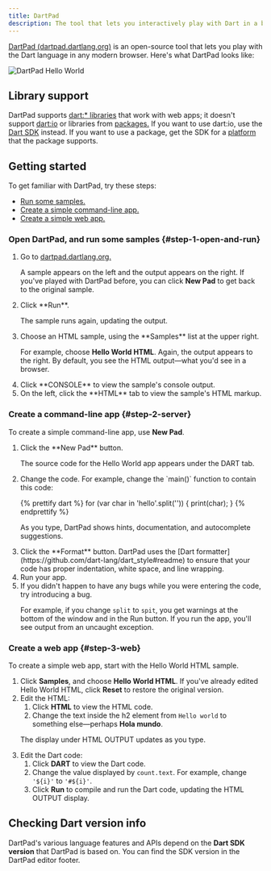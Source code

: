 ```yaml
---
title: DartPad
description: The tool that lets you interactively play with Dart in a browser.
---
```


<a href="{{site.custom.dartpad.direct-link}}"
target="_blank">DartPad (dartpad.dartlang.org)</a>
is an open-source tool that
lets you play with the Dart language in any modern browser.
Here's what DartPad looks like:

<img src="{% asset dartpad-hello.png @path %}" alt="DartPad Hello World" />


## Library support

DartPad supports
[dart:* libraries]({{site.dart_api}}/{{site.data.pkg-vers.SDK.channel}})
that work with web apps; it doesn't support
[dart:io]({{site.dart_api}}/{{site.data.pkg-vers.SDK.channel}}/dart-io) or
libraries from [packages.]({{site.pub}})
If you want to use dart:io, use the [Dart SDK](/tools/sdk) instead.
If you want to use a package, get the SDK for a
[platform](/guides/platforms) that the package supports.

## Getting started

To get familiar with DartPad, try these steps:

* [Run some samples.](#step-1-open-and-run)
* [Create a simple command-line app.](#step-2-server)
* [Create a simple web app.](#step-3-web)


### Open DartPad, and run some samples {#step-1-open-and-run}

<ol markdown="1">
  <li markdown="1">
  Go to <a href="{{site.custom.dartpad.direct-link}}" target="_blank">dartpad.dartlang.org.</a>

  A sample appears on the left and the output appears on the right.
  If you've played with DartPad before,
  you can click **New Pad** to get back to the original sample.
  </li>

  <li markdown="1">
  Click **Run**.

  The sample runs again, updating the output.
  </li>

  <li markdown="1">
  Choose an HTML sample, using the **Samples** list at the upper right.

  For example, choose **Hello World HTML**.
  Again, the output appears to the right.
  By default, you see the HTML output—what you'd see in a browser.
  </li>

  <li markdown="1">
  Click **CONSOLE** to view the sample's console output.
  </li>

  <li markdown="1">
  On the left, click the **HTML** tab to view the sample's HTML markup.
  </li>
</ol>


### Create a command-line app {#step-2-server}

To create a simple command-line app, use **New Pad**.

<ol markdown="1">
  <li markdown="1">
  Click the **New Pad** button.

  The source code for the Hello World app appears
  under the DART tab.
  </li>

  <li markdown="1">
  Change the code. For example, change the `main()` function
  to contain this code:

<!-- library-tour/string-tests/bin/main.dart -->
{% prettify dart %}
for (var char in 'hello'.split('')) {
  print(char);
}
{% endprettify %}

  As you type, DartPad shows hints, documentation,
  and autocomplete suggestions.
  </li>

  <li markdown="1">
  Click the **Format** button.
  DartPad uses the [Dart formatter](https://github.com/dart-lang/dart_style#readme)
  to ensure that your code has proper indentation, white space, and line wrapping.
  </li>

  <li markdown="1">
  Run your app.
  </li>

  <li markdown="1">
  If you didn't happen to have any bugs while you were entering the code,
  try introducing a bug.

  For example, if you change `split` to `spit`,
  you get warnings at the bottom of the window and in the Run button.
  If you run the app, you'll see output from an uncaught exception.
  </li>
</ol>


### Create a web app {#step-3-web}

To create a simple web app, start with the Hello World HTML sample.

<ol>
  <li>
    Click <b>Samples</b>, and choose <b>Hello World HTML</b>.
    If you've already edited Hello World HTML,
    click <b>Reset</b> to restore the original version.
  </li>

  <li>
    Edit the HTML:
    <ol>
      <li>
        Click <b>HTML</b> to view the HTML code.
      </li>
      <li>
        Change the text inside the h2 element
        from <code>Hello world</code> to something else—perhaps
        <b>Hola mundo</b>.
      </li>
    </ol>
    <p>
      The display under HTML OUTPUT updates as you type.
    </p>
  </li>

  <li>
    Edit the Dart code:
    <ol>
      <li>
        Click <b>DART</b> to view the Dart code.
      </li>
      <li>
        Change the value displayed by <code>count.text</code>.
        For example, change <code>'${i}'</code> to <code>'#${i}'</code>.
      </li>
      <li>
        Click <b>Run</b> to compile and run the Dart code,
        updating the HTML OUTPUT display.
      </li>
    </ol>
  </li>
</ol>

## Checking Dart version info

DartPad's various language features and APIs depend on the **Dart SDK version**
that DartPad is based on. You can find the SDK version in the DartPad editor
footer.

